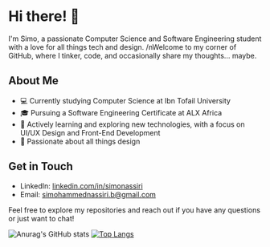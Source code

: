 # Hi there! 👋

I'm Simo, a passionate Computer Science and Software Engineering student with a love for all things tech and design. 
/nWelcome to my corner of GitHub, where I tinker, code, and occasionally share my thoughts... maybe.

## About Me
- 💻 Currently studying Computer Science at Ibn Tofail University
- 🎓 Pursuing a Software Engineering Certificate at ALX Africa
- 🌱 Actively learning and exploring new technologies, with a focus on UI/UX Design and Front-End Development
- 🎨 Passionate about all things design

## Get in Touch
- LinkedIn: [linkedin.com/in/simonassiri](https://www.linkedin.com/in/simonassiri)
- Email: [simohammednassiri.b@gmail.com](simohammednassiri.b@gmail.com)

Feel free to explore my repositories and reach out if you have any questions or just want to chat!

![Anurag's GitHub stats](https://github-readme-stats.vercel.app/api?username=puncharm255&show_icons=true&theme=graywhite)
[![Top Langs](https://github-readme-stats.vercel.app/api/top-langs/?username=puncharm255&layout=compact)](https://github.com/anuraghazra/github-readme-stats)
